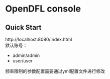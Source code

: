 # OpenDFL console

## Quick Start
http://localhost:8080/index.html  
默认账号：
* admin/admin  
* user/user

频率限制的参数配置需要通过yml配置文件进行修改